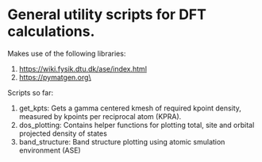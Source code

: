 # General utility scripts for DFT calculations.

Makes use of  the following libraries:
  1. https://wiki.fysik.dtu.dk/ase/index.html
  2. https://pymatgen.org\

Scripts so far:
  1. get_kpts: Gets a gamma centered kmesh of required kpoint density, measured by kpoints per reciprocal atom (KPRA).
  2. dos_plotting: Contains helper functions for plotting total, site and orbital projected density of states 
  3. band_structure: Band structure plotting using atomic smulation environment (ASE)

